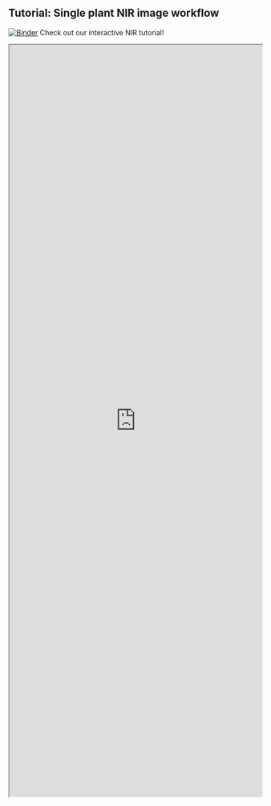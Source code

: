 ## Tutorial: Single plant NIR image workflow

[![Binder](https://mybinder.org/badge_logo.svg)](https://mybinder.org/v2/gh/danforthcenter/plantcv-binder.git/master?filepath=notebooks/nir_tutorial/nir_tutorial.ipynb) Check out our interactive NIR tutorial! 

<iframe src="https://nbviewer.jupyter.org/github/danforthcenter/plantcv-binder/blob/master/notebooks/nir_tutorial/nir_tutorial.ipynb" width="100%" height="1500px"></iframe>

